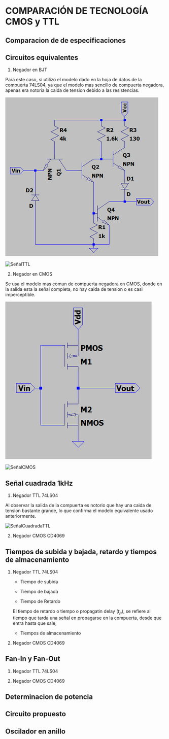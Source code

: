 
# COMPARACIÓN DE TECNOLOGÍA CMOS y TTL


## Comparacion de de especificaciones 



## Circuitos equivalentes

1. Negador en BJT

Para este caso, si utilizo el modelo dado en la hoja de datos de la compuerta 74LS04, ya que el modelo mas sencillo de compuerta negadora, apenas era notoria la caida de tension debido a las resistencias. 

![EquivalenteTTL](./Imagenes/ModeloTTL.png)

![SeñalTTL](./Imagenes/SeñalequiTTL.png)


2. Negador en CMOS 

Se usa el modelo mas comun de compuerta negadora en CMOS, donde en la salida esta la señal completa, no hay caida de tension o es casi imperceptible.

![EquivalenteCMOS](./Imagenes/ModeloCMOS.png)

![SeñalCMOS](./Imagenes/SeñalequiCMOS.png)

## Señal cuadrada 1kHz


1. Negador TTL 74LS04 

Al observar la salida de la compuerta es notorio que hay una caida de tension bastante grande, lo que confirma el modelo equivalente usado anteriormente.

![SeñalCuadradaTTL](./Imagenes/SeñalCuadradaTTL.jpeg)

2. Negador CMOS CD4069




## Tiempos de subida y bajada, retardo y tiempos de almacenamiento


1. Negador TTL 74LS04 
   - Tiempo de subida


   - Tiempo de bajada 


   - Tiempo de Retardo 

   El tiempo de retardo o tiempo o propagatin delay ($t_p$), se refiere al tiempo que tarda una señal en propagarse en la compuerta, desde que entra hasta que sale, 

   
   - Tiempos de almacenamiento


2. Negador CMOS CD4069


## Fan-In y Fan-Out 


1. Negador TTL 74LS04 



2. Negador CMOS CD4069


## Determinacion de potencia 



## Circuito propuesto




## Oscilador en anillo




